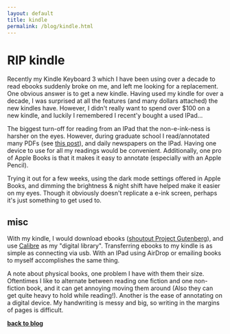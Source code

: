 ```yaml
---
layout: default 
title: kindle 
permalink: /blog/kindle.html
---
```


# RIP kindle
Recently my Kindle Keyboard 3 which I have been using over a decade to read ebooks suddenly broke on me, and left me looking for a replacement. One obvious answer is to get a new kindle. Having used my kindle for over a decade, I was surprised at all the features (and many dollars attached) the new kindles have. However, I didn't really want to spend over $100 on a new kindle, and luckily I remembered I recent'y bought a used IPad...

The biggest turn-off for reading from an IPad that the non-e-ink-ness is harsher on the eyes. However, during graduate school I read/annotated many PDFs (see [this post](/blog/ipad.html)), and daily newspapers on the IPad. Having one device to use for all my readings would be convenient. Additionally, one pro of Apple Books is that it makes it easy to annotate (especially with an Apple Pencil).

Trying it out for a few weeks, using the dark mode settings offered in Apple Books, and dimming the brightness & night shift have helped make it easier on my eyes. Though it obviously doesn't replicate a e-ink screen, perhaps it's just something to get used to.

## misc
With my kindle, I would download ebooks ([shoutout Project Gutenberg](https://www.gutenberg.org/)), and use [Calibre](https://calibre-ebook.com/) as my "digital library". Transferring ebooks to my kindle is as simple as connecting via usb. With an IPad using AirDrop or emailing books to myself accomplishes the same thing.

A note about physical books, one problem I have with them their size. Oftentimes I like to alternate between reading one fiction and one non-fiction book, and it can get annoying moving them around (Also they can get quite heavy to hold while reading!). Another is the ease of annotating on a digital device. My handwriting is messy and big, so writing in the margins of pages is difficult.


 


**[back to blog](/blog.html)**